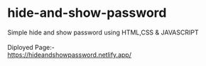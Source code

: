 # hide-and-show-password
Simple hide and show password using HTML,CSS &amp; JAVASCRIPT <br><br>
Diployed Page:-<br>
https://hideandshowpassword.netlify.app/
<br>